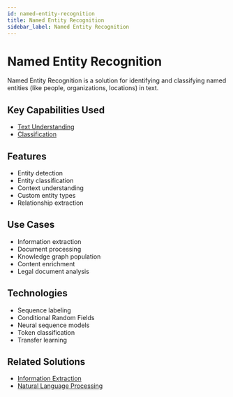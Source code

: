 ```yaml
---
id: named-entity-recognition
title: Named Entity Recognition
sidebar_label: Named Entity Recognition
---
```


# Named Entity Recognition

Named Entity Recognition is a solution for identifying and classifying named entities (like people, organizations, locations) in text.

## Key Capabilities Used

- [Text Understanding](../capabilities/text-understanding)
- [Classification](../capabilities/classification)

## Features

- Entity detection
- Entity classification
- Context understanding
- Custom entity types
- Relationship extraction

## Use Cases

- Information extraction
- Document processing
- Knowledge graph population
- Content enrichment
- Legal document analysis

## Technologies

- Sequence labeling
- Conditional Random Fields
- Neural sequence models
- Token classification
- Transfer learning
<!--

## Tools

- [spaCy NER](../tools/spacy-ner) - Industrial NER system
- [Stanford NER](../tools/stanford-ner) - Research NER toolkit
- [Stanza](../tools/stanza) - NLP toolkit with NER
- [Flair](../tools/flair) - State-of-the-art NER
- [Amazon Comprehend](../tools/comprehend) - Cloud NER service -->

## Related Solutions

- [Information Extraction](./information-extraction)
- [Natural Language Processing](./natural-language-processing)
